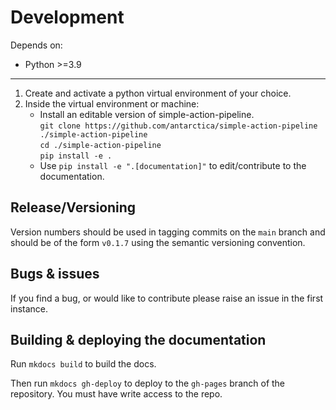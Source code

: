 # Development

Depends on:

* Python >=3.9

---

1. Create and activate a python virtual environment of your choice.
1. Inside the virtual environment or machine:
    - Install an editable version of simple-action-pipeline.   
      `git clone https://github.com/antarctica/simple-action-pipeline ./simple-action-pipeline`  
      `cd ./simple-action-pipeline`  
      `pip install -e .`  
    - Use `pip install -e ".[documentation]"` to edit/contribute to the documentation.

## Release/Versioning

Version numbers should be used in tagging commits on the `main` branch and should be of the form `v0.1.7` using the semantic versioning convention.

## Bugs & issues  

If you find a bug, or would like to contribute please raise an issue in the first instance.

## Building & deploying the documentation

Run `mkdocs build` to build the docs.

Then run `mkdocs gh-deploy` to deploy to the `gh-pages` branch of the repository. You must have write access to the repo.

